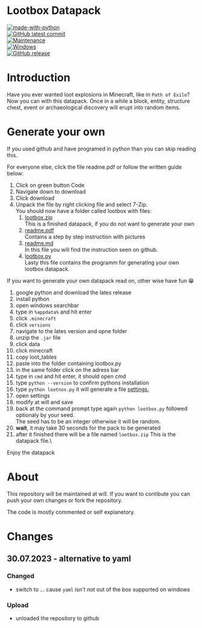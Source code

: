 # Lootbox Datapack

[![made-with-python](https://img.shields.io/badge/Made%20with-Python-1f425f.svg)](https://www.python.org/)\
[![GitHub latest commit](https://badgen.net/github/last-commit/Redart15/lootbox)](https://GitHub.com/Redart15/lootbox/commit/)\
[![Maintenance](https://img.shields.io/badge/Maintained%3F-yes-green.svg)](https://GitHub.com/Redart15/lootbox/graphs/commit-activity)\
[![Windows](https://badgen.net/badge/icon/windows?icon=windows&label)](https://microsoft.com/windows/)\
[![GitHub release](https://img.shields.io/github/release/Redart15/lootbox.js.svg)](https://GitHub.com/Redart15/lootbox/releases/)

# Introduction
Have you ever wanted loot explosions in Minecraft, like in `Path of Exile`?\
Now you can with this datapack. Once in a while a block, entity, structure chest, event or archaeological discovery will erupt into random items.  


# Generate your own
If you used github and have programed in python than you can skip reading this.

For everyone else, click the file readme.pdf or follow the written guide below:

1. Click on green button Code
2. Navigate down to download
3. Click download
4. Unpack the file by right clicking file and select 7-Zip.\
    You should now have a folder called lootbox with files:
    1. [lootbox.zip](./lootbox.zip)\
    This is a finished datapack, if you do not want to generate your own
    2. [readme.pdf](./readme.pdf)\
    Contains a step by step instruction with pictures
    3. [readme.md](./readme.md)\
    In this file you will find the instruction seen on github.
    4. [lootbox.py](./lootbox.py)\
    Lasty this file contains the programm for generating your own lootbox datapack.

If you want to generate your own datapack read on, other wise have fun :grin:

1. google python and download the lates release
2. install python
3. open windows searchbar 
4. type in `%appdata%` and hit enter
5. click `.minecraft`
6. click `versions`
7. navigate to the lates version and opne folder
8. unzip the `.jar` file 
9. click data
10. click minecraft
11. copy loot_tables
12. paste into the folder containing lootbox.py
13. in the same folder click on the adress bar
14. type in `cmd` and hit enter, it should open cmd
15. type `python --version` to confirm pythons installation
16. type `python lootnox.py` it will generate a file [settings.](./settings)
17. open settings
18. modify at will and save
19. back at the command prompt type again `python lootbox.py` followed optionaly by your seed. \
The seed has to be an integer otherwise it will be random.
20. **wait**, it may take 30 seconds for the pack to be generated
21. after it finished there will be a file named `lootbox.zip` This is the datapack file.\

Enjoy the datapack


# About
This repository will be maintained at will. If you want to contibute you can push your own changes or fork the repository. 

The code is mostly commented or self explanetory. 


# Changes
## 30.07.2023 - alternative to yaml
### Changed
- switch to ... cause `yaml` isn't not out of the box supported on windows

### Upload
- unloaded the repository to github